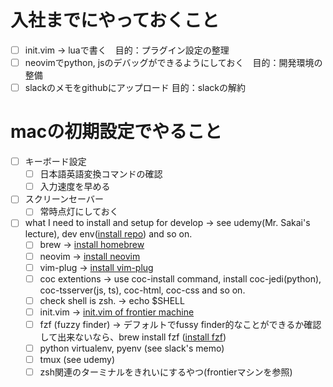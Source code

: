 # 入社までにやっておくこと
- [ ] init.vim -> luaで書く　目的：プラグイン設定の整理
- [ ] neovimでpython, jsのデバッグができるようにしておく　目的：開発環境の整備
- [ ] slackのメモをgithubにアップロード 目的：slackの解約
# macの初期設定でやること
- [ ] キーボード設定
  - [ ] 日本語英語変換コマンドの確認
  - [ ] 入力速度を早める
- [ ] スクリーンセーバー
  - [ ] 常時点灯にしておく
- [ ] what I need to install and setup for develop -> see udemy(Mr. Sakai's lecture), dev env([install repo](https://github.com/akihiro-coder/setup_dev_env)) and so on.
  - [ ] brew -> [install homebrew](https://qiita.com/zaburo/items/29fe23c1ceb6056109fd)
  - [ ] neovim -> [install neovim](https://qiita.com/arie0703/items/030554862851db9c519d)
  - [ ] vim-plug -> [install vim-plug](https://qiita.com/arie0703/items/030554862851db9c519d#%E3%83%97%E3%83%A9%E3%82%B0%E3%82%A4%E3%83%B3%E3%83%9E%E3%83%8D%E3%83%BC%E3%82%B8%E3%83%A3%E3%82%92%E5%85%A5%E3%82%8C%E3%82%8B)
  - [ ] coc extentions -> use coc-install command, install coc-jedi(python), coc-tsserver(js, ts), coc-html, coc-css and so on.
  - [ ] check shell is zsh. -> echo $SHELL
  - [ ] init.vim -> [init.vim of frontier machine](https://github.com/akihiro-coder/vimrc/tree/frontier)
  - [ ] fzf (fuzzy finder) -> デフォルトでfussy finder的なことができるか確認して出来ないなら、brew install fzf ([install fzf](https://yiskw713.hatenablog.com/entry/2022/01/12/200000))
  - [ ] python virtualenv, pyenv (see slack's memo)
  - [ ] tmux (see udemy)
  - [ ] zsh関連のターミナルをきれいにするやつ(frontierマシンを参照)
